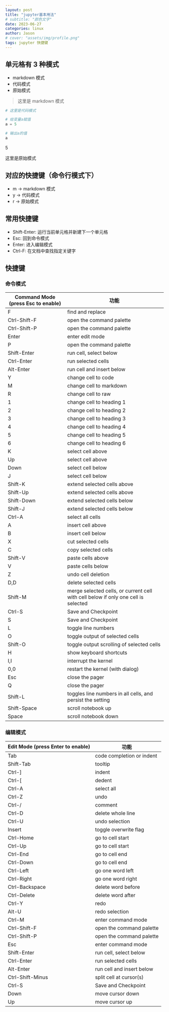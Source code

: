 ```yaml
---
layout: post
title: "jupyter基本用法"
# subtitle: "颜色文字"
date: 2023-06-27
categories: linux
author: Jason
# cover: "assets/img/profile.png"
tags: jupyter 快捷键
---
```


## 单元格有 3 种模式

- markdown 模式
- 代码模式
- 原始模式

> 这里是 markdown 模式

```python
# 这里是代码模式

# 给变量a赋值
a = 5
```

```python
# 输出a的值
a
```

5

这里是原始模式

## 对应的快捷键（命令行模式下）

- m -> markdown 模式
- y -> 代码模式
- r -> 原始模式

## 常用快捷键

- Shift-Enter: 运行当前单元格并新建下一个单元格
- Esc: 回到命令模式
- Enter: 进入编辑模式
- Ctrl-F: 在文档中查找指定关键字

## 快捷键

### 命令模式

| Command Mode (press Esc to enable) | 功能                                                                               |
| ---------------------------------- | ---------------------------------------------------------------------------------- |
| F                                  | find and replace                                                                   |
| Ctrl-Shift-F                       | open the command palette                                                           |
| Ctrl-Shift-P                       | open the command palette                                                           |
| Enter                              | enter edit mode                                                                    |
| P                                  | open the command palette                                                           |
| Shift-Enter                        | run cell, select below                                                             |
| Ctrl-Enter                         | run selected cells                                                                 |
| Alt-Enter                          | run cell and insert below                                                          |
| Y                                  | change cell to code                                                                |
| M                                  | change cell to markdown                                                            |
| R                                  | change cell to raw                                                                 |
| 1                                  | change cell to heading 1                                                           |
| 2                                  | change cell to heading 2                                                           |
| 3                                  | change cell to heading 3                                                           |
| 4                                  | change cell to heading 4                                                           |
| 5                                  | change cell to heading 5                                                           |
| 6                                  | change cell to heading 6                                                           |
| K                                  | select cell above                                                                  |
| Up                                 | select cell above                                                                  |
| Down                               | select cell below                                                                  |
| J                                  | select cell below                                                                  |
| Shift-K                            | extend selected cells above                                                        |
| Shift-Up                           | extend selected cells above                                                        |
| Shift-Down                         | extend selected cells below                                                        |
| Shift-J                            | extend selected cells below                                                        |
| Ctrl-A                             | select all cells                                                                   |
| A                                  | insert cell above                                                                  |
| B                                  | insert cell below                                                                  |
| X                                  | cut selected cells                                                                 |
| C                                  | copy selected cells                                                                |
| Shift-V                            | paste cells above                                                                  |
| V                                  | paste cells below                                                                  |
| Z                                  | undo cell deletion                                                                 |
| D,D                                | delete selected cells                                                              |
| Shift-M                            | merge selected cells, or current cell with cell below if only one cell is selected |
| Ctrl-S                             | Save and Checkpoint                                                                |
| S                                  | Save and Checkpoint                                                                |
| L                                  | toggle line numbers                                                                |
| O                                  | toggle output of selected cells                                                    |
| Shift-O                            | toggle output scrolling of selected cells                                          |
| H                                  | show keyboard shortcuts                                                            |
| I,I                                | interrupt the kernel                                                               |
| 0,0                                | restart the kernel (with dialog)                                                   |
| Esc                                | close the pager                                                                    |
| Q                                  | close the pager                                                                    |
| Shift-L                            | toggles line numbers in all cells, and persist the setting                         |
| Shift-Space                        | scroll notebook up                                                                 |
| Space                              | scroll notebook down                                                               |

### 编辑模式

| Edit Mode (press Enter to enable) | 功能                      |
| --------------------------------- | ------------------------- |
| Tab                               | code completion or indent |
| Shift-Tab                         | tooltip                   |
| Ctrl-]                            | indent                    |
| Ctrl-\[                           | dedent                    |
| Ctrl-A                            | select all                |
| Ctrl-Z                            | undo                      |
| Ctrl-/                            | comment                   |
| Ctrl-D                            | delete whole line         |
| Ctrl-U                            | undo selection            |
| Insert                            | toggle overwrite flag     |
| Ctrl-Home                         | go to cell start          |
| Ctrl-Up                           | go to cell start          |
| Ctrl-End                          | go to cell end            |
| Ctrl-Down                         | go to cell end            |
| Ctrl-Left                         | go one word left          |
| Ctrl-Right                        | go one word right         |
| Ctrl-Backspace                    | delete word before        |
| Ctrl-Delete                       | delete word after         |
| Ctrl-Y                            | redo                      |
| Alt-U                             | redo selection            |
| Ctrl-M                            | enter command mode        |
| Ctrl-Shift-F                      | open the command palette  |
| Ctrl-Shift-P                      | open the command palette  |
| Esc                               | enter command mode        |
| Shift-Enter                       | run cell, select below    |
| Ctrl-Enter                        | run selected cells        |
| Alt-Enter                         | run cell and insert below |
| Ctrl-Shift-Minus                  | split cell at cursor(s)   |
| Ctrl-S                            | Save and Checkpoint       |
| Down                              | move cursor down          |
| Up                                | move cursor up            |
